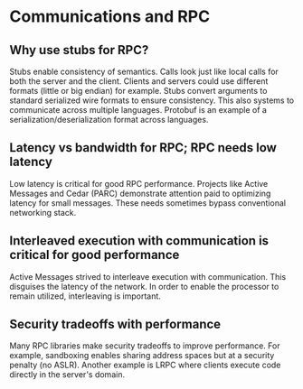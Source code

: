 # Communications and RPC

## Why use stubs for RPC?
Stubs enable consistency of semantics. Calls look just like local calls for both the server and the client. Clients and servers could use different formats (little or big endian) for example. Stubs convert arguments to standard serialized wire formats to ensure consistency. This also systems to communicate across multiple languages. Protobuf is an example of a serialization/deserialization format across languages.

## Latency vs bandwidth for RPC; RPC needs low latency
Low latency is critical for good RPC performance. Projects like Active Messages and Cedar (PARC) demonstrate attention paid to optimizing latency for small messages. These needs sometimes bypass conventional networking stack.

## Interleaved execution with communication is critical for good performance
Active Messages strived to interleave execution with communication. This disguises the latency of the network. In order to enable the processor to remain utilized, interleaving is important.

## Security tradeoffs with performance
Many RPC libraries make security tradeoffs to improve performance. For example, sandboxing enables sharing address spaces but at a security penalty (no ASLR). Another example is LRPC where clients execute code directly in the server's domain.
